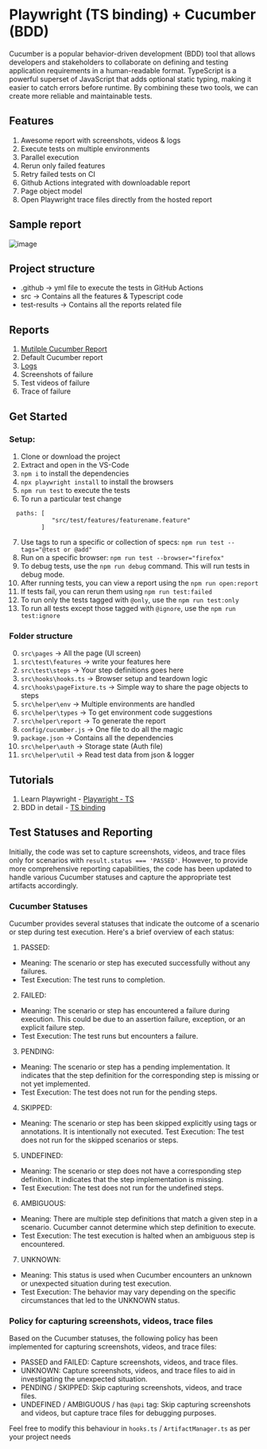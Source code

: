 # Playwright (TS binding) + Cucumber (BDD)

Cucumber is a popular behavior-driven development (BDD) tool that allows developers and stakeholders to collaborate on defining and testing application requirements in a human-readable format. 
TypeScript is a powerful superset of JavaScript that adds optional static typing, making it easier to catch errors before runtime. By combining these two tools, we can create more reliable and maintainable tests.

## Features

1. Awesome report with screenshots, videos & logs
2. Execute tests on multiple environments 
3. Parallel execution
4. Rerun only failed features
5. Retry failed tests on CI
6. Github Actions integrated with downloadable report
7. Page object model
8. Open Playwright trace files directly from the hosted report

## Sample report
![image](https://github.com/ortoniKC/Playwright_Cucumber_TS/assets/58769833/da2d9f5a-85e7-4695-8ce2-3378b692afc4)


## Project structure

- .github -> yml file to execute the tests in GitHub Actions
- src -> Contains all the features & Typescript code
- test-results -> Contains all the reports related file

## Reports

1. [Mutilple Cucumber Report](https://github.com/WasiqB/multiple-cucumber-html-reporter)
2. Default Cucumber report
3. [Logs](https://www.npmjs.com/package/winston)
4. Screenshots of failure
5. Test videos of failure
6. Trace of failure

## Get Started

### Setup:

1. Clone or download the project
2. Extract and open in the VS-Code
3. `npm i` to install the dependencies
4. `npx playwright install` to install the browsers
5. `npm run test` to execute the tests
6. To run a particular test change  
```
  paths: [
            "src/test/features/featurename.feature"
         ] 
```
7. Use tags to run a specific or collection of specs: `npm run test --tags="@test or @add"`
8. Run on a specific browser: `npm run test --browser="firefox"`
9. To debug tests, use the `npm run debug` command. This will run tests in debug mode.
10. After running tests, you can view a report using the `npm run open:report`
11. If tests fail, you can rerun them using `npm run test:failed`
12. To run only the tests tagged with `@only`, use the `npm run test:only`
13. To run all tests except those tagged with `@ignore`, use the `npm run test:ignore`


### Folder structure
0. `src\pages` -> All the page (UI screen)
1. `src\test\features` -> write your features here
2. `src\test\steps` -> Your step definitions goes here
3. `src\hooks\hooks.ts` -> Browser setup and teardown logic
4. `src\hooks\pageFixture.ts` -> Simple way to share the page objects to steps
5. `src\helper\env` -> Multiple environments are handled
6. `src\helper\types` -> To get environment code suggestions
7. `src\helper\report` -> To generate the report
8. `config/cucumber.js` -> One file to do all the magic
9. `package.json` -> Contains all the dependencies
10. `src\helper\auth` -> Storage state (Auth file)
11. `src\helper\util` -> Read test data from json & logger

## Tutorials
1. Learn Playwright - [Playwright - TS](https://youtube.com/playlist?list=PL699Xf-_ilW7EyC6lMuU4jelKemmS6KgD)
2. BDD in detail - [TS binding](https://youtube.com/playlist?list=PL699Xf-_ilW6KgK-S1l9ynOnBGiZl2Bsk)

## Test Statuses and Reporting
Initially, the code was set to capture screenshots, videos, and trace files only for scenarios with 
`result.status === 'PASSED'`. 
However, to provide more comprehensive reporting capabilities, the code has been updated to handle various Cucumber statuses and capture the appropriate test artifacts accordingly.

### Cucumber Statuses
Cucumber provides several statuses that indicate the outcome of a scenario or step during test execution. Here's a brief overview of each status:

1. PASSED:
  - Meaning: The scenario or step has executed successfully without any failures.
  - Test Execution: The test runs to completion.
2. FAILED:
  - Meaning: The scenario or step has encountered a failure during execution. This could be due to an assertion failure, exception, or an explicit failure step.
  - Test Execution: The test runs but encounters a failure.
3. PENDING:
  - Meaning: The scenario or step has a pending implementation. It indicates that the step definition for the corresponding step is missing or not yet implemented.
  - Test Execution: The test does not run for the pending steps.
4. SKIPPED:
  - Meaning: The scenario or step has been skipped explicitly using tags or annotations. It is intentionally not executed.
  Test Execution: The test does not run for the skipped scenarios or steps.
5. UNDEFINED:
  - Meaning: The scenario or step does not have a corresponding step definition. It indicates that the step implementation is missing.
  - Test Execution: The test does not run for the undefined steps.
6. AMBIGUOUS:
  - Meaning: There are multiple step definitions that match a given step in a scenario. Cucumber cannot determine which step definition to execute.
  - Test Execution: The test execution is halted when an ambiguous step is encountered.
7. UNKNOWN:
  - Meaning: This status is used when Cucumber encounters an unknown or unexpected situation during test execution.
  - Test Execution: The behavior may vary depending on the specific circumstances that led to the UNKNOWN status.

### Policy for capturing screenshots, videos, trace files
Based on the Cucumber statuses, the following policy has been implemented for capturing screenshots, videos, and trace files:

- PASSED and FAILED: Capture screenshots, videos, and trace files.
- UNKNOWN: Capture screenshots, videos, and trace files to aid in investigating the unexpected situation.
- PENDING / SKIPPED: Skip capturing screenshots, videos, and trace files.
- UNDEFINED / AMBIGUOUS / has `@api` tag: Skip capturing screenshots and videos, but capture trace files for debugging purposes.


Feel free to modify this behaviour in `hooks.ts` / `ArtifactManager.ts` as per your project needs